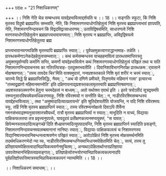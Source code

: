 +++
title = "21 निशाधिकरणम्"

+++
।। निशि नेति चेन्न सम्बन्धस्य यावद्देहभावित्वाद्दर्शयति च ।। 18 ।। सङ्गतिः स्फुटा, किं निशि मृतस्य विदुषो ब्रह्मप्राप्तिः सम्भवति, नेति, किं निशामरणस्याधोगतिहेतुत्वं निशि मृतस्य ब्रह्मप्राप्त्यभावं ज्ञापयति, नेति, निशामरणनिन्दावचनं किं विद्वदविद्वत्साधारणम्् उताविद्विषयमिति, साधारणत्वे निशि मरणस्याधोगतिहेतुत्वेन ब्रह्मप्राप्त्यभावावगमात्् निशि मृतस्य न ब्रह्मप्राप्तिः, अविद्वद्विषयत्वे निशामरणस्याधोगतिहेतुतया ब्रह्म

प्राप्त्यभावानवगमान्निशि मृतस्यापि ब्रह्मप्राप्तिः स्यात्् । पूर्वपक्षमुकत्वागराद्धान्तमाह- तन्नेति । प्रारब्धकर्मणाऽनेकदेहहेतुत्वसम्भवात्् । कथं कर्मसम्बन्धस्य याचहहमावित्वं प्रारब्धसमाप्तिरस्तु अमुक्त्तपूर्वाण्यपि कर्माणि सन्ति, कमर्णो यांवद्देहभावित्वेन कथं निशामरणस्याधोगतिहेतुत्वं परिहृतं तथा च सति निशामरणनिन्दावचनस्य का गतिरत्यित्राह- एतदुक्त्तभवतीति । दिवानिशाविभागनिरपेक्ष प्रारब्धकमर्ावसाने मोक्षश्रवणात्् "तस्य तावदेव चिर'मिति वाक्यमुपात्तं, नन्वप्रशस्तकाले निशि मृतं शरीरं न चरमं स्यात््, चारम्ये सिद्धे हि ब्रह्मप्राप्तिसिद्धिः, नैवम््, "अथ यो दणिणे प्रमीयते, पितृणामेव महिमानं गत्वा' इत्यारभ्य "तस्माद्व्रह्मणो महिमानमाप्नोति' इति दक्षिणायनाद्यप्रशस्तकलामृतस्यापि ब्रह्मप्राप्तिश्रवणात्् अप्रशस्तकालमरणेन हेतुना चरमदेहत्वं न बाध्यम््, अतो यथोक्त्त एवार्थ इति । इतरे त्रयोऽपीदं सूत्रद्वयमपि रश्म्यनुसारविषयमेकमधिकरणमाहुः, निशि रविरश्मयो न सन्तीति चेत्् न, नाडीरविरश्मिसम्बन्धस्य यावद्देहभावित्वात््, तथा "अमुष्मादादित्यात्प्रतायन्ते' इति श्रुतिर्दशयतीति योजयन्ति, न यदि निशि रविरश्मयः स्युः, तर्हि निशि मृतस्य ब्रह्मप्राप्तिर्न स्यात््, तस्य रविरश्म्यनपेक्षत्वे दिवाऽपि तैर्विना गमनसंभवाद्रश्म्यनुसारशास्त्रवैयर्थ्यं, रात्रौ मृतस्य ब्रह्मप्राप्तिर्वा न स्यात्् माभूदिति न वाच्यं, विद्यायाः पाक्षिकफलतया तत्र प्रवृत्त्यनुपपत्तेः, यावदुदयं प्रतीक्षणकल्पनमप्ययुक्त्तं, "स यावत्् क्षिपेन्मनस्तावदादित्यङ्गच्छे'दिति शैध्य्रावगमादित्युपपादयन्ति, निशि मृतस्य ब्रह्मप्राप्तिर्न स्यादिति प्रसङ्गो, निशामरणनिन्दावचनमवलम्बमानानां नानिष्टः स्यात््, विद्यायाः पाक्षिकफलत्वं च निशामरणस्य विद्यानिष्पत्त्यभावनिबन्धनत्वाश्रयणेन परिहृतं स्यात््, अतोऽपेक्षितं निशि मृतस्य मोक्षसमर्थनमिति तदर्थमधिकरणभेदो न्या य्यः, नाडीरविरश्मिसम्बन्धनियमाभिधानमपेक्षितमिति चेत््, सत्यं, तस्य तु प्रतिज्ञायामपेक्षितत्वादाभिप्रायिकत्ववर्णनमुचितम््, अन्यथाऽपेक्षितार्थान्तरप्रतिज्ञाया उपपत्तेश्चानभिहितत्वप्रसङ्गात््, प्रतिज्ञाहेत्वोरुभयोरप्याभिप्रायिकत्वकल्पनादपि पूर्वप्रतिज्ञोपपत्तिमात्रस्याभिप्रायिकत्वकल्पनं न्याय्यमिति ।। 18 ।।

।। निशाधिकरणं समाप्तम्् ।।

